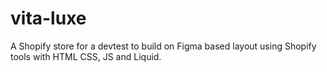 # vita-luxe
A Shopify store for a devtest to build on Figma based layout using Shopify tools with HTML CSS, JS and Liquid.
